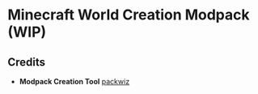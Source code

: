 # Minecraft World Creation Modpack (WIP)

## Credits
- **Modpack Creation Tool** [packwiz](https://github.com/packwiz/packwiz)